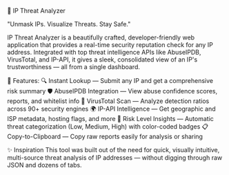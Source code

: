 📡 IP Threat Analyzer

"Unmask IPs. Visualize Threats. Stay Safe."

IP Threat Analyzer is a beautifully crafted, developer-friendly web application that provides a real-time security reputation check for any IP address. Integrated with top threat intelligence APIs like AbuseIPDB, VirusTotal, and IP-API, it gives a sleek, consolidated view of an IP's trustworthiness — all from a single dashboard.

🚀 Features:
🔍 Instant Lookup — Submit any IP and get a comprehensive risk summary
🛡️ AbuseIPDB Integration — View abuse confidence scores, reports, and whitelist info
🧪 VirusTotal Scan — Analyze detection ratios across 90+ security engines
🌍 IP-API Intelligence — Get geographic and ISP metadata, hosting flags, and more
🧠 Risk Level Insights — Automatic threat categorization (Low, Medium, High) with color-coded badges
📋 Copy-to-Clipboard — Copy raw reports easily for analysis or sharing

✨ Inspiration
This tool was built out of the need for quick, visually intuitive, multi-source threat analysis of IP addresses — without digging through raw JSON and dozens of tabs.
